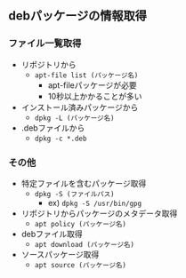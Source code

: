## debパッケージの情報取得

### ファイル一覧取得

* リポジトリから
    * `apt-file list (パッケージ名)`
        * apt-fileパッケージが必要
        * 10秒以上かかることが多い
* インストール済みパッケージから
    * `dpkg -L (パッケージ名)`
* .debファイルから
    * `dpkg -c *.deb`

### その他

* 特定ファイルを含むパッケージ取得
    * `dpkg -S (ファイルパス)`
        * ex) `dpkg -S /usr/bin/gpg`
* リポジトリからパッケージのメタデータ取得
    * `apt policy (パッケージ名)`
* debファイル取得
    * `apt download (パッケージ名)`
* ソースパッケージ取得
    * `apt source (パッケージ名)`